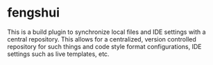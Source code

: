 fengshui
========

This is a build plugin to synchronize local files and IDE settings with a central repository.  This allows for a centralized, version controlled repository for such things and code style format configurations, IDE settings such as live templates, etc.
